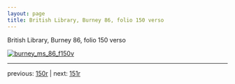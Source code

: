 ```yaml
---
layout: page
title: British Library, Burney 86, folio 150 verso
---
```


British Library, Burney 86, folio 150 verso

[![burney_ms_86_f150v](http://www.homermultitext.org/iipsrv?IIIF=/project/homer/pyramidal/deepzoom/bl/burney86imgs/v1/burney_ms_86_f150v.tif/full/800,/0/default.jpg)](http://www.homermultitext.org/ict2/?urn=urn:cite2:bl:burney86imgs.v1:burney_ms_86_f150v) 

---

previous:  [150r](../150r/) | next: [151r](../151r/)